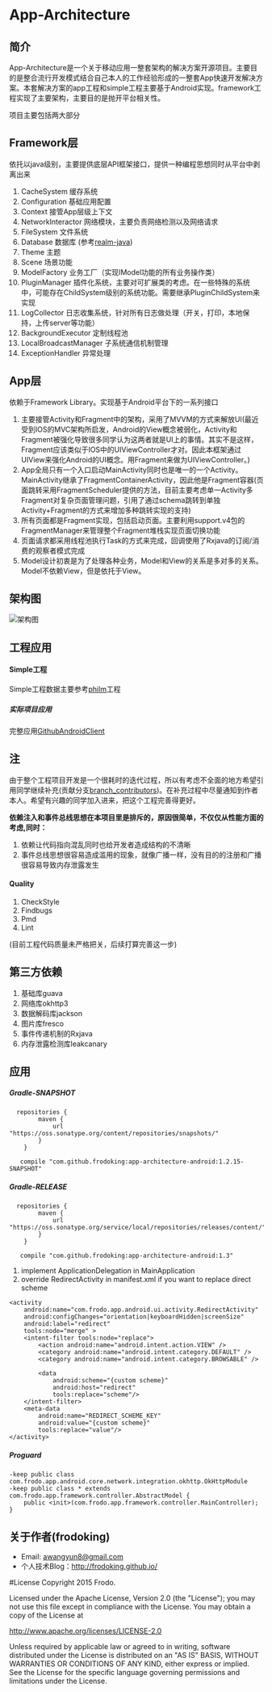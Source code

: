 App-Architecture
===========================

## 简介

App-Architecture是一个关于移动应用一整套架构的解决方案开源项目。主要目的是整合流行开发模式结合自己本人的工作经验形成的一整套App快速开发解决方案。本套解决方案的app工程和simple工程主要基于Android实现。framework工程实现了主要架构，主要目的是抛开平台相关性。


项目主要包括两大部分

## Framework层

依托以java级别，主要提供底层API框架接口，提供一种编程思想同时从平台中剥离出来

1. CacheSystem 缓存系统
2. Configuration  基础应用配置
3. Context 接管App层级上下文
4. NetworkInteractor  网络模块，主要负责网络检测以及网络请求
5. FileSystem  文件系统
6. Database   数据库 (参考[realm-java](https://github.com/realm/realm-java))
7. Theme   主题
8. Scene   场景功能
9. ModelFactory    业务工厂（实现IModel功能的所有业务操作类）
10. PluginManager   插件化系统，主要对可扩展类的考虑。在一些特殊的系统中，可能存在ChildSystem级别的系统功能。需要继承PluginChildSystem来实现
11. LogCollector    日志收集系统，针对所有日志做处理（开关，打印，本地保持，上传server等功能）
12. BackgroundExecutor  定制线程池
13. LocalBroadcastManager 子系统通信机制管理
14. ExceptionHandler 异常处理

## App层

依赖于Framework Library。实现基于Android平台下的一系列接口

1. 主要接管Activity和Fragment中的架构，采用了MVVM的方式来解放UI(最近受到IOS的MVC架构所启发，Android的View概念被弱化，Activity和Fragment被强化导致很多同学认为这两者就是UI上的事情。其实不是这样，Fragment应该类似于IOS中的UIViewController才对。因此本框架通过UIView来强化Android的UI概念。用Fragment来做为UIViewController。)
2. App全局只有一个入口启动MainActivity同时也是唯一的一个Activity。MainActivity继承了FragmentContainerActivity，因此他是Fragment容器(页面跳转采用FragmentScheduler提供的方法，目前主要考虑单一Activity多Fragment对复杂页面管理问题，引用了通过schema跳转到单独Activity+Fragment的方式来增加多种跳转实现的支持)
3. 所有页面都是Fragment实现，包括启动页面。主要利用support.v4包的FragmentManager来管理整个Fragment堆栈实现页面切换功能
4. 页面请求都采用线程池执行Task的方式来完成，回调使用了Rxjava的订阅/消费的观察者模式完成
5. Model设计初衷是为了处理各种业务，Model和View的关系是多对多的关系。Model不依赖View，但是依托于View。

## 架构图
![架构图](http://frodoking.github.io/img/App-Architecture.png)

## 工程应用

#### Simple工程
Simple工程数据主要参考[philm](https://github.com/OpenSource-Frodo/philm)工程

##### 实际项目应用
完整应用[GithubAndroidClient](https://github.com/frodoking/GithubAndroidClient)

## 注

由于整个工程项目开发是一个很耗时的迭代过程，所以有考虑不全面的地方希望引用同学继续补充(贡献分支[branch_contributors](https://github.com/frodoking/GradleAndroid-App-Framework/tree/branch_contributors))。在补充过程中尽量通知到作者本人。希望有兴趣的同学加入进来，把这个工程完善得更好。

**依赖注入和事件总线思想在本项目里是排斥的，原因很简单，不仅仅从性能方面的考虑,同时：**

1. 依赖让代码指向混乱同时也给开发者造成结构的不清晰
2. 事件总线思想很容易造成滥用的现象，就像广播一样，没有目的的注册和广播很容易导致内存泄露发生

#### Quality

1. CheckStyle
2. Findbugs
3. Pmd
4. Lint

(目前工程代码质量未严格把关，后续打算完善这一步)

## 第三方依赖
1. 基础库guava
2. 网络库okhttp3
3. 数据解码库jackson
4. 图片库fresco
5. 事件传递机制的Rxjava
6. 内存泄露检测库leakcanary

## 应用

##### Gradle-SNAPSHOT
```
  repositories {
        maven {
            url "https://oss.sonatype.org/content/repositories/snapshots/"
        }
    }
   
   compile "com.github.frodoking:app-architecture-android:1.2.15-SNAPSHOT"
```

##### Gradle-RELEASE
```
  repositories {
        maven {
            url "https://oss.sonatype.org/service/local/repositories/releases/content/"
        }
    }

   compile "com.github.frodoking:app-architecture-android:1.3"
```

1. implement ApplicationDelegation in MainApplication
2. override RedirectActivity in manifest.xml if you want to replace direct scheme
```
<activity
    android:name="com.frodo.app.android.ui.activity.RedirectActivity"
    android:configChanges="orientation|keyboardHidden|screenSize"
    android:label="redirect"
    tools:node="merge" >
    <intent-filter tools:node="replace">
        <action android:name="android.intent.action.VIEW" />
        <category android:name="android.intent.category.DEFAULT" />
        <category android:name="android.intent.category.BROWSABLE" />

        <data
            android:scheme="{custom scheme}"
            android:host="redirect"
            tools:replace="scheme"/>
    </intent-filter>
    <meta-data
        android:name="REDIRECT_SCHEME_KEY"
        android:value="{custom scheme}"
        tools:replace="value"/>
</activity>
```

##### Proguard
```
-keep public class com.frodo.app.android.core.network.integration.okhttp.OkHttpModule
-keep public class * extends com.frodo.app.framework.controller.AbstractModel {
    public <init>(com.frodo.app.framework.controller.MainController);
}
```

## 关于作者(frodoking)
* Email: awangyun8@gmail.com
* 个人技术Blog：http://frodoking.github.io/

#License
Copyright 2015 Frodo.

Licensed under the Apache License, Version 2.0 (the "License");
you may not use this file except in compliance with the License.
You may obtain a copy of the License at

   http://www.apache.org/licenses/LICENSE-2.0

Unless required by applicable law or agreed to in writing, software
distributed under the License is distributed on an "AS IS" BASIS,
WITHOUT WARRANTIES OR CONDITIONS OF ANY KIND, either express or implied.
See the License for the specific language governing permissions and
limitations under the License.
